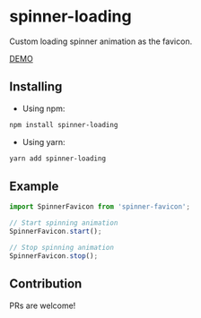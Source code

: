 # spinner-loading
Custom loading spinner animation as the favicon.


<a href="https://trandaison.github.io/spinner-loading/" target="_blank">DEMO</a>

## Installing
- Using npm:
```sh
npm install spinner-loading
```

- Using yarn:
```sh
yarn add spinner-loading
```

## Example
```js
import SpinnerFavicon from 'spinner-favicon';

// Start spinning animation
SpinnerFavicon.start();

// Stop spinning animation
SpinnerFavicon.stop();
```

## Contribution
PRs are welcome!
